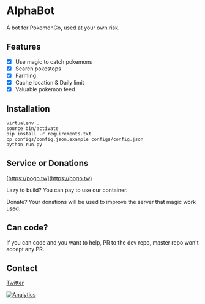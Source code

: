 # AlphaBot

A bot for PokemonGo, used at your own risk.

## Features
- [x] Use magic to catch pokemons
- [x] Search pokestops
- [x] Farming
- [x] Cache location & Daily limit
- [x] Valuable pokemon feed

## Installation
```
virtualenv .
source bin/activate
pip install -r requirements.txt
cp configs/config.json.example configs/config.json
python run.py
```

## Service or Donations 
[https://pogo.tw](https://pogo.tw)

Lazy to build? You can pay to use our container.

Donate? Your donations will be used to improve the server that magic work used.

## Can code?
If you can code and you want to help, PR to the dev repo, master repo won't accept any PR.

## Contact
[Twitter](https://twitter.com/PokemonAlphaBot)

[![Analytics](https://ga-beacon.appspot.com/UA-82764111-1/welcaom-page-master)](https://github.com/igrigorik/ga-beacon)
